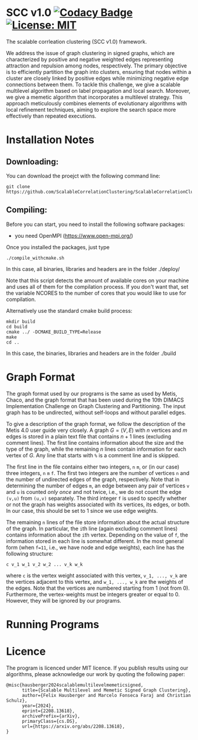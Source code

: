 # SCC v1.0 [![Codacy Badge](https://app.codacy.com/project/badge/Grade/5a998310685742f588cca5b9002720b1)](https://app.codacy.com?utm_source=gh&utm_medium=referral&utm_content=&utm_campaign=Badge_grade) [![License: MIT](https://img.shields.io/badge/License-MIT-yellow.svg)](https://opensource.org/licenses/MIT)

The scalable corrleation clustering (SCC v1.0) framework.

We address the issue of graph clustering in signed graphs, which are characterized by positive and negative weighted edges representing attraction and repulsion among nodes, respectively. The primary objective is to efficiently partition the graph into clusters, ensuring that nodes within a cluster are closely linked by positive edges while minimizing negative edge connections between them. To tackle this challenge, we give a scalable multilevel algorithm based on label propagation and local search. Moreover, we give  a memetic algorithm that incorporates a multilevel strategy. This approach meticulously combines elements of evolutionary algorithms with local refinement techniques, aiming to explore the search space more effectively than repeated executions. 

Installation Notes
=====
## Downloading: 
You can download the proejct with the following command line:

```console
git clone https://github.com/ScalableCorrelationClustering/ScalableCorrelationClustering
```

## Compiling: 
Before you can start, you need to install the following software packages:

- you need OpenMPI (https://www.open-mpi.org/)

Once you installed the packages, just type 
```console
./compile_withcmake.sh 
```
In this case, all binaries, libraries and headers are in the folder ./deploy/ 

Note that this script detects the amount of available cores on your machine and uses all of them for the compilation process. If you don't want that, set the variable NCORES to the number of cores that you would like to use for compilation. 

Alternatively use the standard cmake build process:
```console 
mkdir build
cd build 
cmake ../ -DCMAKE_BUILD_TYPE=Release     
make 
cd ..
```
In this case, the binaries, libraries and headers are in the folder ./build

Graph Format
=====
The graph format used by our programs is the same as used by Metis, Chaco, and the graph format that has been used during the 10th DIMACS Implementation Challenge on Graph Clustering and Partitioning. The input graph has to be undirected, without self-loops and without parallel edges.

To give a description of the graph format, we follow the description of the Metis 4.0 user guide very closely. A graph $G=(V,E)$ with $n$ vertices and $m$ edges is stored in a plain text file that contains $n+1$ lines (excluding comment lines). The first line contains information about the size and the type of the graph, while the remaining $n$ lines contain information for each vertex of $G$. Any line that starts with `%` is a comment line and is skipped.

The first line in the file contains either two integers, `n` `m`, or (in our case) three integers, `n` `m` `f`. The first two integers are the number of vertices `n` and the number of undirected edges of the graph, respectively. Note that in determining the number of edges `m`, an edge between any pair of vertices `v` and `u` is counted *only once* and not twice, i.e., we do not count the edge `(v,u)` from `(u,v)` separately. The third integer `f` is used to specify whether or not the graph has weights associated with its vertices, its edges, or both. In our case, this should be set to 1 since we use edge weights. 

The remaining `n` lines of the file store information about the actual structure of the graph. In particular, the `i`th line (again excluding comment lines) contains information about the `i`th vertex. Depending on the value of `f`, the information stored in each line is somewhat different. In the most general form (when `f=11`, i.e., we have node and edge weights), each line has the following structure:

`c v_1 w_1 v_2 w_2 ... v_k w_k`

where `c` is the vertex weight associated with this vertex, `v_1, ..., v_k` are the vertices adjacent to this vertex, and `w_1, ..., w_k` are the weights of the edges. Note that the vertices are numbered starting from 1 (not from 0). Furthermore, the vertex-weights must be integers greater or equal to 0. However, they will be ignored by our programs.

   
Running Programs
=====

Licence
=====
The program is licenced under MIT licence.
If you publish results using our algorithms, please acknowledge our work by quoting the following paper:

```
@misc{hausberger2024scalablemultilevelmemeticsigned,
      title={Scalable Multilevel and Memetic Signed Graph Clustering}, 
      author={Felix Hausberger and Marcelo Fonseca Faraj and Christian Schulz},
      year={2024},
      eprint={2208.13618},
      archivePrefix={arXiv},
      primaryClass={cs.DS},
      url={https://arxiv.org/abs/2208.13618}, 
}
```


